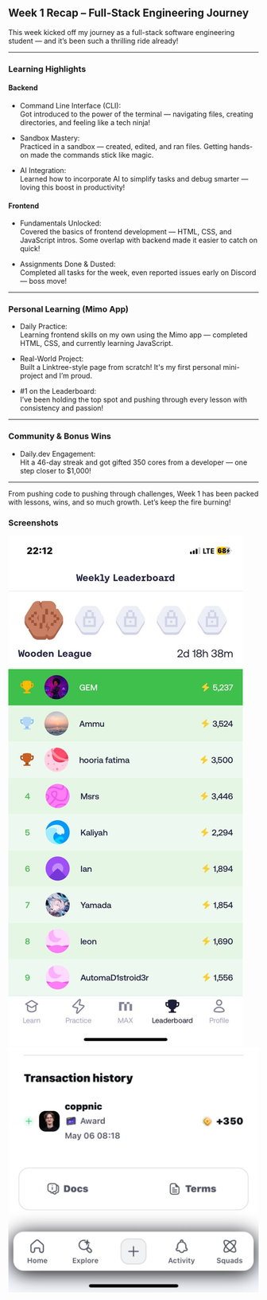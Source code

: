 ## Week 1 Recap – Full-Stack Engineering Journey

This week kicked off my journey as a full-stack software engineering student — and it’s been such a thrilling ride already!

---

### Learning Highlights

#### Backend
- Command Line Interface (CLI):  
  Got introduced to the power of the terminal — navigating files, creating directories, and feeling like a tech ninja!

- Sandbox Mastery:  
  Practiced in a sandbox — created, edited, and ran files. Getting hands-on made the commands stick like magic.

- AI Integration:  
  Learned how to incorporate AI to simplify tasks and debug smarter — loving this boost in productivity!

#### Frontend
- Fundamentals Unlocked:  
  Covered the basics of frontend development — HTML, CSS, and JavaScript intros. Some overlap with backend made it easier to catch on quick!

- Assignments Done & Dusted:  
  Completed all tasks for the week, even reported issues early on Discord — boss move!

---

### Personal Learning (Mimo App)

- Daily Practice:  
  Learning frontend skills on my own using the Mimo app — completed HTML, CSS, and currently learning JavaScript.

- Real-World Project:  
  Built a Linktree-style page from scratch! It's my first personal mini-project and I’m proud.

- #1 on the Leaderboard:  
  I’ve been holding the top spot and pushing through every lesson with consistency and passion!

---

### Community & Bonus Wins

- Daily.dev Engagement:  
  Hit a 46-day streak and got gifted 350 cores from a developer — one step closer to $1,000!

---

From pushing code to pushing through challenges, Week 1 has been packed with lessons, wins, and so much growth. Let’s keep the fire burning!

### Screenshots
![Mimo Leaderboard](https://github.com/gemgeek/gems-digital-journal/blob/main/assets/photo_2025-05-09_00-15-01.jpg)
![DailyDev Gift](https://github.com/gemgeek/gems-digital-journal/blob/main/assets/photo_2025-05-09_00-17-20.jpg)
